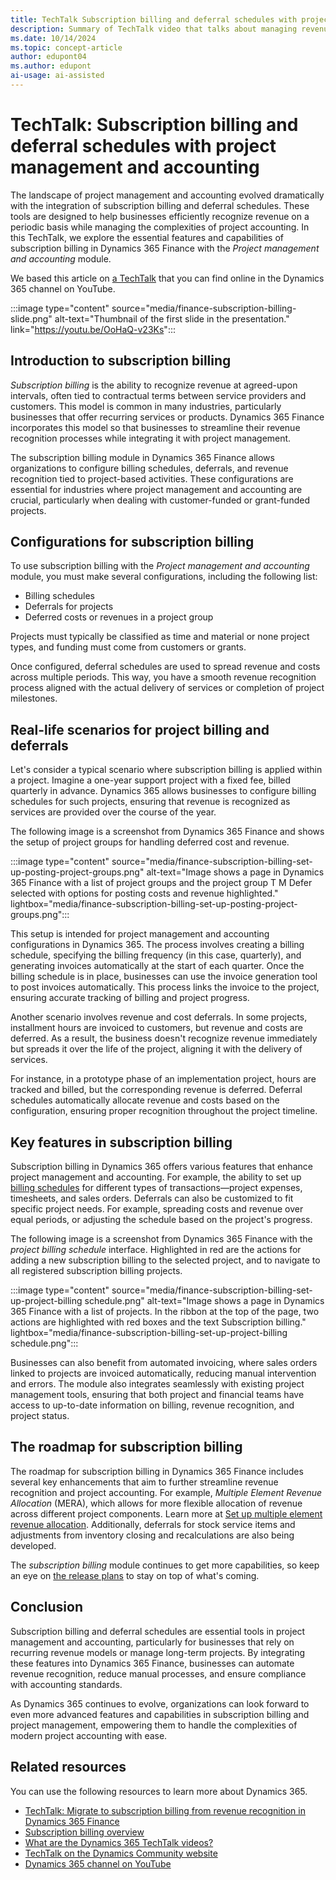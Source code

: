 ```yaml
---
title: TechTalk Subscription billing and deferral schedules with project management and accounting
description: Summary of TechTalk video that talks about managing revenue and expense deferrals for subscription billing in Dynamics 365 Finance with the Project management and accounting module.
ms.date: 10/14/2024
ms.topic: concept-article
author: edupont04
ms.author: edupont
ai-usage: ai-assisted
---
```


# TechTalk: Subscription billing and deferral schedules with project management and accounting

The landscape of project management and accounting evolved dramatically with the integration of subscription billing and deferral schedules. These tools are designed to help businesses efficiently recognize revenue on a periodic basis while managing the complexities of project accounting. In this TechTalk, we explore the essential features and capabilities of subscription billing in Dynamics 365 Finance with the *Project management and accounting* module.

We based this article on [a TechTalk](https://youtu.be/OoHaQ-v23Ks) that you can find online in the Dynamics 365 channel on YouTube.  

:::image type="content" source="media/finance-subscription-billing-slide.png" alt-text="Thumbnail of the first slide in the presentation." link="https://youtu.be/OoHaQ-v23Ks":::

## Introduction to subscription billing

*Subscription billing* is the ability to recognize revenue at agreed-upon intervals, often tied to contractual terms between service providers and customers. This model is common in many industries, particularly businesses that offer recurring services or products. Dynamics 365 Finance incorporates this model so that businesses to streamline their revenue recognition processes while integrating it with project management.

The subscription billing module in Dynamics 365 Finance allows organizations to configure billing schedules, deferrals, and revenue recognition tied to project-based activities. These configurations are essential for industries where project management and accounting are crucial, particularly when dealing with customer-funded or grant-funded projects.

## Configurations for subscription billing

To use subscription billing with the *Project management and accounting* module, you must make several configurations, including the following list:

- Billing schedules  
- Deferrals for projects  
- Deferred costs or revenues in a project group  

Projects must typically be classified as time and material or none project types, and funding must come from customers or grants.

Once configured, deferral schedules are used to spread revenue and costs across multiple periods. This way, you have a smooth revenue recognition process aligned with the actual delivery of services or completion of project milestones.

## Real-life scenarios for project billing and deferrals

Let's consider a typical scenario where subscription billing is applied within a project. Imagine a one-year support project with a fixed fee, billed quarterly in advance. Dynamics 365 allows businesses to configure billing schedules for such projects, ensuring that revenue is recognized as services are provided over the course of the year.

The following image is a screenshot from Dynamics 365 Finance and shows the setup of project groups for handling deferred cost and revenue.

:::image type="content" source="media/finance-subscription-billing-set-up-posting-project-groups.png" alt-text="Image shows a page in Dynamics 365 Finance with a list of project groups and the project group T M Defer selected with options for posting costs and revenue  highlighted." lightbox="media/finance-subscription-billing-set-up-posting-project-groups.png":::

This setup is intended for project management and accounting configurations in Dynamics 365. The process involves creating a billing schedule, specifying the billing frequency (in this case, quarterly), and generating invoices automatically at the start of each quarter. Once the billing schedule is in place, businesses can use the invoice generation tool to post invoices automatically. This process links the invoice to the project, ensuring accurate tracking of billing and project progress.

Another scenario involves revenue and cost deferrals. In some projects, installment hours are invoiced to customers, but revenue and costs are deferred. As a result, the business doesn't recognize revenue immediately but spreads it over the life of the project, aligning it with the delivery of services.

For instance, in a prototype phase of an implementation project, hours are tracked and billed, but the corresponding revenue is deferred. Deferral schedules automatically allocate revenue and costs based on the configuration, ensuring proper recognition throughout the project timeline.

## Key features in subscription billing

Subscription billing in Dynamics 365 offers various features that enhance project management and accounting. For example, the ability to set up [billing schedules](/dynamics365/finance/accounts-receivable/sb-billing-schedules) for different types of transactions—project expenses, timesheets, and sales orders. Deferrals can also be customized to fit specific project needs. For example, spreading costs and revenue over equal periods, or adjusting the schedule based on the project's progress.

The following image is a screenshot from Dynamics 365 Finance with the *project billing schedule* interface. Highlighted in red are the actions for adding a new subscription billing to the selected project, and to navigate to all registered subscription billing projects.  

:::image type="content" source="media/finance-subscription-billing-set-up-project-billing schedule.png" alt-text="Image shows a page in Dynamics 365 Finance with a list of projects. In the ribbon at the top of the page, two actions are highlighted with red boxes and the text Subscription billing." lightbox="media/finance-subscription-billing-set-up-project-billing schedule.png":::

Businesses can also benefit from automated invoicing, where sales orders linked to projects are invoiced automatically, reducing manual intervention and errors. The module also integrates seamlessly with existing project management tools, ensuring that both project and financial teams have access to up-to-date information on billing, revenue recognition, and project status.

## The roadmap for subscription billing

The roadmap for subscription billing in Dynamics 365 Finance includes several key enhancements that aim to further streamline revenue recognition and project accounting. For example, *Multiple Element Revenue Allocation* (MERA), which allows for more flexible allocation of revenue across different project components. Learn more at [Set up multiple element revenue allocation](/dynamics365/finance/accounts-receivable/sb-rev-alloc-setup). Additionally, deferrals for stock service items and adjustments from inventory closing and recalculations are also being developed.

The *subscription billing* module continues to get more capabilities, so keep an eye on [the release plans](/dynamics365/release-plans/) to stay on top of what's coming.

## Conclusion

Subscription billing and deferral schedules are essential tools in project management and accounting, particularly for businesses that rely on recurring revenue models or manage long-term projects. By integrating these features into Dynamics 365 Finance, businesses can automate revenue recognition, reduce manual processes, and ensure compliance with accounting standards.

As Dynamics 365 continues to evolve, organizations can look forward to even more advanced features and capabilities in subscription billing and project management, empowering them to handle the complexities of modern project accounting with ease.

## Related resources

You can use the following resources to learn more about Dynamics 365.

- [TechTalk: Migrate to subscription billing from revenue recognition in Dynamics 365 Finance](finance-subscription-billing-migrate.md)  
- [Subscription billing overview](/dynamics365/finance/accounts-receivable/subscription-billing-summary)  
- [What are the Dynamics 365 TechTalk videos?](../roles/techtalk-videos.md)
- [TechTalk on the Dynamics Community website](https://community.dynamics.com/videos/)
- [Dynamics 365 channel on YouTube](https://www.youtube.com/channel/UC5QxCcXhFFixs1nfmOpJlvQ)
